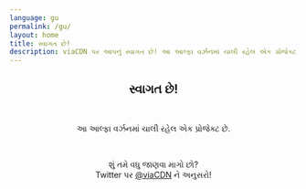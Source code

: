```yaml
---
language: gu
permalink: /gu/
layout: home
title: સ્વાગત છે!
description: viaCDN પર આપનું સ્વાગત છે! આ આલ્ફા વર્ઝનમાં ચાલી રહેલ એક પ્રોજેક્ટ છે. શું તમે વધુ જાણવા માગો છો?
---
```


<center>
<h2>સ્વાગત છે!</h2>
<br/>

<p>
આ આલ્ફા વર્ઝનમાં ચાલી રહેલ એક પ્રોજેક્ટ છે.
</p>

<br/>

<p>
શું તમે વધુ જાણવા માગો છો?
<br/>
Twitter પર <a href="https://twitter.com/viaCDN" target="_blank" rel="noopener">@viaCDN</a> ને અનુસરો!
</p>

<br/>
</center>
